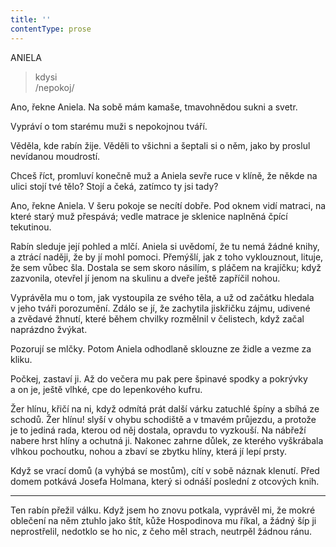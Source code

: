 ```yaml
---
title: ''
contentType: prose
---
```


ANIELA

> kdysi  
> /nepokoj/

Ano, řekne Aniela. Na sobě mám kamaše, tmavohnědou sukni a svetr.

Vypráví o tom starému muži s nepokojnou tváří.

Věděla, kde rabín žije. Věděli to všichni a šeptali si o něm, jako by proslul nevídanou moudrostí.

Chceš říct, promluví konečně muž a Aniela sevře ruce v klíně, že někde na ulici stojí tvé tělo? Stojí a čeká, zatímco ty jsi tady?

Ano, řekne Aniela. V šeru pokoje se necítí dobře. Pod oknem vidí matraci, na které starý muž přespává; vedle matrace je sklenice naplněná čpící tekutinou.

Rabín sleduje její pohled a mlčí. Aniela si uvědomí, že tu nemá žádné knihy, a ztrácí naději, že by jí mohl pomoci. Přemýšlí, jak z toho vyklouznout, lituje, že sem vůbec šla. Dostala se sem skoro násilím, s pláčem na krajíčku; když zazvonila, otevřel jí jenom na skulinu a dveře ještě zapříčil nohou.

Vyprávěla mu o tom, jak vystoupila ze svého těla, a už od začátku hledala v jeho tváři porozumění. Zdálo se jí, že zachytila jiskřičku zájmu, udivené a zvědavé žhnutí, které během chvilky rozmělnil v čelistech, když začal naprázdno žvýkat.

Pozorují se mlčky. Potom Aniela odhodlaně sklouzne ze židle a vezme za kliku.

Počkej, zastaví ji. Až do večera mu pak pere špinavé spodky a pokrývky a on je, ještě vlhké, cpe do lepenkového kufru.

Žer hlínu, křičí na ni, když odmítá prát další várku zatuchlé špíny a sbíhá ze schodů. Žer hlínu! slyší v ohybu schodiště a v tmavém průjezdu, a protože je to jediná rada, kterou od něj dostala, opravdu to vyzkouší. Na nábřeží nabere hrst hlíny a ochutná ji. Nakonec zahrne důlek, ze kterého vyškrábala vlhkou pochoutku, nohou a zbaví se zbytku hlíny, která jí lepí prsty.

Když se vrací domů (a vyhýbá se mostům), cítí v sobě náznak klenutí. Před domem potkává Josefa Holmana, který si odnáší poslední z otcových knih.

* * *

Ten rabín přežil válku. Když jsem ho znovu potkala, vyprávěl mi, že mokré oblečení na něm ztuhlo jako štít, kůže Hospodinova mu říkal, a žádný šíp ji neprostřelil, nedotklo se ho nic, z čeho měl strach, neutrpěl žádnou ránu.
